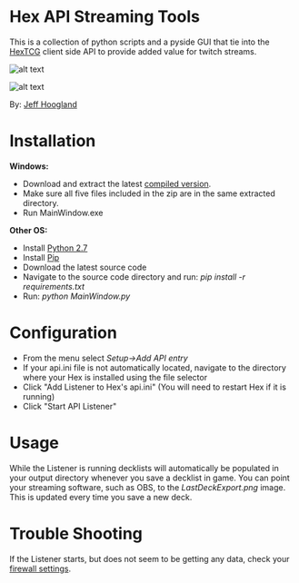 # Hex API Streaming Tools

This is a collection of python scripts and a pyside GUI that tie into the [HexTCG](https://www.hextcg.com/) client side API to provide added value for twitch streams.

![alt text](http://i.imgur.com/W3qNu2f.png "Hex API Dashboard")

![alt text](http://i.imgur.com/w9zNNNi.png "StackIt Decklist Export")

By: [Jeff Hoogland](http://www.jeffhoogland.com/)

# Installation

**Windows:** 

* Download and extract the latest [compiled version](https://github.com/JeffHoogland/HexAPIStreamingTools/raw/master/HexAPIDashboard-Windows.zip). 
* Make sure all five files included in the zip are in the same extracted directory.
* Run MainWindow.exe

**Other OS:** 

* Install [Python 2.7](https://www.python.org/downloads/) 
* Install [Pip](https://pip.pypa.io/en/stable/installing/)
* Download the latest source code
* Navigate to the source code directory and run: *pip install -r requirements.txt*
* Run: *python MainWindow.py*

# Configuration

* From the menu select *Setup->Add API entry*
* If your api.ini file is not automatically located, navigate to the directory where your Hex is installed using the file selector
* Click "Add Listener to Hex's api.ini" (You will need to restart Hex if it is running)
* Click "Start API Listener"

# Usage

While the Listener is running decklists will automatically be populated in your output directory whenever you save a decklist in game. 
You can point your streaming software, such as OBS, to the *LastDeckExport.png* image. This is updated every time you save a new deck.

# Trouble Shooting

If the Listener starts, but does not seem to be getting any data, check your [firewall settings](https://github.com/JeffHoogland/HexAPIStreamingTools/wiki/Configuring-Windows-Firewall-with-API-Tools).
